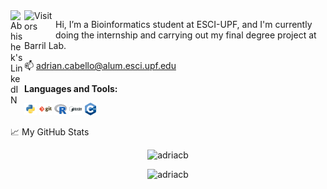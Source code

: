 <a href="https://www.linkedin.com/in/adriacabello/">
  <img align="left" alt="Abhishek's LinkedIN" width="22px" src="https://raw.githubusercontent.com/peterthehan/peterthehan/master/assets/linkedin.svg" />
</a>

<img align="left" alt="Visitors" width="50px" src="https://visitor-badge.glitch.me/badge?page_id=adriacb.adriacb" />
</a>



Hi, I’m a Bioinformatics student at ESCI-UPF, and I'm currently doing the internship and carrying out my final degree project at Barril Lab.


📫 adrian.cabello@alum.esci.upf.edu

**Languages and Tools:** 

<code><img height="20" src="https://raw.githubusercontent.com/github/explore/80688e429a7d4ef2fca1e82350fe8e3517d3494d/topics/python/python.png"></code>
<code><img height="20" src="https://raw.githubusercontent.com/github/explore/80688e429a7d4ef2fca1e82350fe8e3517d3494d/topics/git/git.png"></code>
<code><img height="20" src="https://raw.githubusercontent.com/github/explore/80688e429a7d4ef2fca1e82350fe8e3517d3494d/topics/r/r.png"></code>
<code><img height="20" src="https://raw.githubusercontent.com/github/explore/80688e429a7d4ef2fca1e82350fe8e3517d3494d/topics/bash/bash.png"></code>
<code><img height="20" src="https://raw.githubusercontent.com/github/explore/80688e429a7d4ef2fca1e82350fe8e3517d3494d/topics/cpp/cpp.png"></code>

📈 My GitHub Stats

<p align="center"> <img src="https://github-readme-stats.vercel.app/api?username=adriacb&show_icons=true&theme=gotham" alt="adriacb" />
  
<p align="center"> <img src="https://github-readme-stats.vercel.app/api/top-langs/?username=adriacb&show_icons=true&theme=gotham&layout=compact" alt="adriacb" />

<!---
adriacb/adriacb is a ✨ special ✨ repository because its `README.md` (this file) appears on your GitHub profile.
You can click the Preview link to take a look at your changes.
--->
